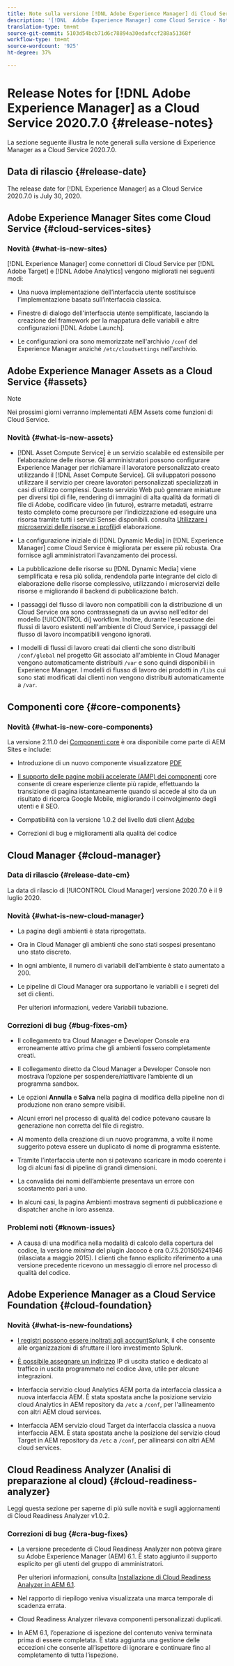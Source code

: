 ```yaml
---
title: Note sulla versione [!DNL Adobe Experience Manager] di Cloud Service per la versione 2020.7.0.
description: '[!DNL  Adobe Experience Manager] come Cloud Service - Note sulla versione 2020.7.0.'
translation-type: tm+mt
source-git-commit: 5103d54bcb71d6c78894a30edafccf288a51368f
workflow-type: tm+mt
source-wordcount: '925'
ht-degree: 37%

---
```



# Release Notes for [!DNL Adobe Experience Manager] as a Cloud Service 2020.7.0 {#release-notes}

La sezione seguente illustra le note generali sulla versione di Experience Manager as a Cloud Service 2020.7.0.

## Data di rilascio {#release-date}

The release date for [!DNL Experience Manager] as a Cloud Service 2020.7.0 is July 30, 2020.

##  Adobe Experience Manager Sites come Cloud Service {#cloud-services-sites}

### Novità {#what-is-new-sites}

[!DNL Experience Manager] come connettori di Cloud Service per [!DNL Adobe Target] e [!DNL Adobe Analytics] vengono migliorati nei seguenti modi:

* Una nuova implementazione dell’interfaccia utente sostituisce l’implementazione basata sull’interfaccia classica.

* Finestre di dialogo dell&#39;interfaccia utente semplificate, lasciando la creazione del framework per la mappatura delle variabili e altre configurazioni [!DNL Adobe Launch].

* Le configurazioni ora sono memorizzate nell&#39;archivio `/conf` del Experience Manager  anziché `/etc/cloudsettings` nell&#39;archivio.

## Adobe Experience Manager Assets as a Cloud Service {#assets}

>[!NOTE]
>Nei prossimi giorni verranno implementati AEM Assets come funzioni di Cloud Service.

### Novità {#what-is-new-assets}

* [!DNL Asset Compute Service] è un servizio scalabile ed estensibile per l’elaborazione delle risorse. Gli amministratori possono configurare  Experience Manager per richiamare il lavoratore personalizzato creato utilizzando il [!DNL Asset Compute Service]. Gli sviluppatori possono utilizzare il servizio per creare lavoratori personalizzati specializzati in casi di utilizzo complessi. Questo servizio Web può generare miniature per diversi tipi di file, rendering di immagini di alta qualità da  formati di file di Adobe, codificare video (in futuro), estrarre metadati, estrarre testo completo come precursore per l’indicizzazione ed eseguire una risorsa tramite tutti i servizi Sensei disponibili. consulta [Utilizzare i microservizi delle risorse e i profili](/help/assets/asset-microservices-configure-and-use.md)di elaborazione.

* La configurazione iniziale di [!DNL Dynamic Media] in [!DNL Experience Manager] come Cloud Service è migliorata per essere più robusta. Ora fornisce agli amministratori l’avanzamento dei processi.

* La pubblicazione delle risorse su [!DNL Dynamic Media] viene semplificata e resa più solida, rendendola parte integrante del ciclo di elaborazione delle risorse complessivo, utilizzando i microservizi delle risorse e migliorando il backend di pubblicazione batch.

* I passaggi del flusso di lavoro non compatibili con la distribuzione di un Cloud Service ora sono contrassegnati da un avviso nell&#39;editor del modello [!UICONTROL di] workflow. Inoltre, durante l&#39;esecuzione dei flussi di lavoro esistenti nell&#39;ambiente di Cloud Service, i passaggi del flusso di lavoro incompatibili vengono ignorati.

* I modelli di flussi di lavoro creati dai clienti che sono distribuiti `/conf/global` nel progetto Git associato all&#39;ambiente in Cloud Manager vengono automaticamente distribuiti `/var` e sono quindi disponibili in  Experience Manager. I modelli di flusso di lavoro dei prodotti in `/libs` cui sono stati modificati dai clienti non vengono distribuiti automaticamente a `/var`.

## Componenti core {#core-components}

### Novità {#what-is-new-core-components}

La versione 2.11.0 dei [Componenti core](https://docs.adobe.com/content/help/it-IT/experience-manager-core-components/using/introduction.html) è ora disponibile come parte di AEM Sites e include:

* Introduzione di un nuovo componente visualizzatore [PDF](https://aemcomponents.dev/content/core-components-examples/library/page-authoring/pdf-viewer.html)

* [Il supporto delle pagine mobili accelerate (AMP) dei componenti](https://docs.adobe.com/content/help/en/experience-manager-core-components/developing/amp.html) core consente di creare esperienze cliente più rapide, effettuando la transizione di pagina istantaneamente quando si accede al sito da un risultato di ricerca Google Mobile, migliorando il coinvolgimento degli utenti e il SEO.

* Compatibilità con la versione 1.0.2 del livello dati client [Adobe](https://docs.adobe.com/content/help/en/experience-manager-core-components/using/developing/data-layer/overview.html)

* Correzioni di bug e miglioramenti alla qualità del codice

## Cloud Manager {#cloud-manager}

### Data di rilascio {#release-date-cm}

La data di rilascio di [!UICONTROL Cloud Manager] versione 2020.7.0 è il 9 luglio 2020.

### Novità {#what-is-new-cloud-manager}

* La pagina degli ambienti è stata riprogettata.

* Ora in Cloud Manager gli ambienti che sono stati sospesi presentano uno stato discreto.

* In ogni ambiente, il numero di variabili dell’ambiente è stato aumentato a 200.

* Le pipeline di Cloud Manager ora supportano le variabili e i segreti del set di clienti.

   Per ulteriori informazioni, vedere Variabili [](/help/onboarding/getting-access-to-aem-in-cloud/creating-aem-application-project.md#pipeline-variables) tubazione.

### Correzioni di bug {#bug-fixes-cm}

* Il collegamento tra Cloud Manager e Developer Console era erroneamente attivo prima che gli ambienti fossero completamente creati.

* Il collegamento diretto da Cloud Manager a Developer Console non mostrava l’opzione per sospendere/riattivare l’ambiente di un programma sandbox.

* Le opzioni **Annulla** e **Salva** nella pagina di modifica della pipeline non di produzione non erano sempre visibili.

* Alcuni errori nel processo di qualità del codice potevano causare la generazione non corretta del file di registro.

* Al momento della creazione di un nuovo programma, a volte il nome suggerito poteva essere un duplicato di nome di programma esistente.

* Tramite l’interfaccia utente non si potevano scaricare in modo coerente i log di alcuni fasi di pipeline di grandi dimensioni.

* La convalida dei nomi dell’ambiente presentava un errore con scostamento pari a uno.

* In alcuni casi, la pagina Ambienti mostrava segmenti di pubblicazione e dispatcher anche in loro assenza.

### Problemi noti {#known-issues}

* A causa di una modifica nella modalità di calcolo della copertura del codice, la versione *minima* del plugin Jacoco è ora 0.7.5.201505241946 (rilasciata a maggio 2015). I clienti che fanno esplicito riferimento a una versione precedente ricevono un messaggio di errore nel processo di qualità del codice.


## Adobe Experience Manager as a Cloud Service Foundation {#cloud-foundation}

### Novità {#what-is-new-foundations}

* [I registri possono essere inoltrati agli account](/help/implementing/developing/introduction/logging.md#splunk-logs)Splunk, il che consente alle organizzazioni di sfruttare il loro investimento Splunk.

* [È possibile assegnare un indirizzo](/help/implementing/developing/introduction/development-guidelines.md#dedicated-egress-ip-address) IP di uscita statico e dedicato al traffico in uscita programmato nel codice Java, utile per alcune integrazioni.

* Interfaccia  servizio cloud Analytics AEM porta da interfaccia classica a nuova interfaccia AEM. È stata spostata anche la posizione  servizio cloud Analytics in AEM repository da `/etc` a `/conf`, per l&#39;allineamento con altri AEM cloud services.

* Interfaccia AEM servizio cloud Target da interfaccia classica a nuova interfaccia AEM. È stata spostata anche la posizione del servizio cloud Target in AEM repository da `/etc` a `/conf`, per allinearsi con altri AEM cloud services.

## Cloud Readiness Analyzer (Analisi di preparazione al cloud) {#cloud-readiness-analyzer}

Leggi questa sezione per saperne di più sulle novità e sugli aggiornamenti di Cloud Readiness Analyzer v1.0.2.

### Correzioni di bug {#cra-bug-fixes}

* La versione precedente di Cloud Readiness Analyzer non poteva girare su Adobe Experience Manager (AEM) 6.1. È stato aggiunto il supporto esplicito per gli utenti del gruppo di amministratori.

   Per ulteriori informazioni, consulta [Installazione di Cloud Readiness Analyzer in AEM 6.1](https://docs.adobe.com/content/help/it-IT/experience-manager-cloud-service/moving/cloud-migration/cloud-readiness-analyzer/using-cloud-readiness-analyzer.html#installing-on-aem61).

* Nel rapporto di riepilogo veniva visualizzata una marca temporale di scadenza errata.

* Cloud Readiness Analyzer rilevava componenti personalizzati duplicati.

* In AEM 6.1, l’operazione di ispezione del contenuto veniva terminata prima di essere completata. È stata aggiunta una gestione delle eccezioni che consente all’ispettore di ignorare e continuare fino al completamento di tutta l’ispezione.

